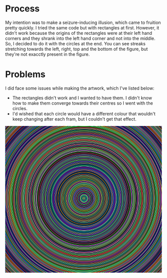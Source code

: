 # Process

My intention was to make a seizure-inducing illusion, which came to fruition pretty quickly. I tried the same code but with rectangles at first. However, it didn't work because the origins of the rectangles were at their left hand corners and they shrank into the left hand corner and not into the middle. So, I decided to do it with the circles at the end. You can see streaks stretching towards the left, right, top and the bottom of the figure, but they're not exacctly present in the figure.

# Problems

I did face some issues while making the artwork, which I've listed below:
- The rectangles didn't work and I wanted to have them. I didn't know how to make them converge towards their centres so I went with the circles.
- I'd wished that each circle would have a different colour that wouldn't keep changing after each fram, but I couldn't get that effect.

![](loopArt.png)
